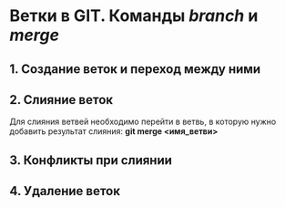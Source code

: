 # Ветки в GIT. Команды *branch* и *merge* #

## 1. Создание веток и переход между ними ##

## 2. Слияние веток ##

Для слияния ветвей необходимо перейти в ветвь, в которую нужно добавить результат слияния:
**git merge <имя_ветви>**

## 3. Конфликты при слиянии ##

## 4. Удаление веток ##

